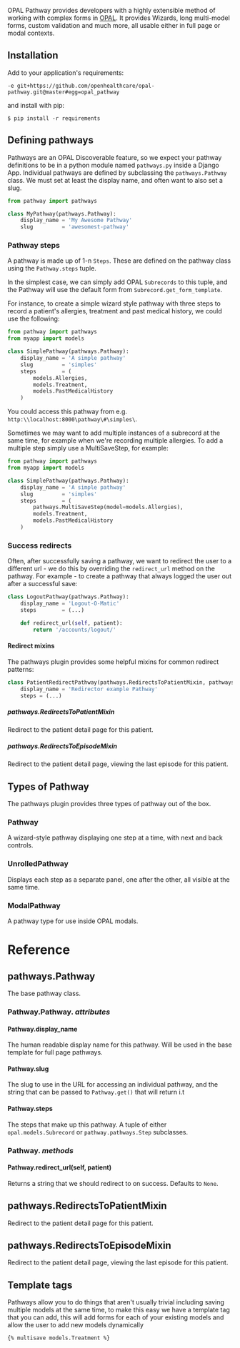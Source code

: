 OPAL Pathway provides developers with a highly extensible method of
working with complex forms in [OPAL](https://github.com/openhealthcare/opal).
It provides Wizards, long multi-model forms, custom validation and much more,
all usable either in full page or modal contexts.

## Installation

Add to your application's requirements:

    -e git+https://github.com/openhealthcare/opal-pathway.git@master#egg=opal_pathway

and install with pip:

    $ pip install -r requirements


## Defining pathways

Pathways are an OPAL Discoverable feature, so we expect your pathway definitions to be in
a python module named `pathways.py` inside a Django App. Individual pathways are defined
by subclassing the `pathways.Pathway` class. We must set at least the display name, and
often want to also set a slug.

```python
from pathway import pathways

class MyPathway(pathways.Pathway):
    display_name = 'My Awesome Pathway'
    slug         = 'awesomest-pathway'
```

### Pathway steps

A pathway is made up of 1-n `Steps`. These are defined on the pathway class using the
`Pathway.steps` tuple.

In the simplest case, we can simply add OPAL `Subrecords` to this tuple, and the Pathway
will use the default form from `Subrecord.get_form_template`.


For instance, to create a simple wizard style pathway with three steps to record a
patient's allergies, treatment and past medical history, we could use the following:

```python
from pathway import pathways
from myapp import models

class SimplePathway(pathways.Pathway):
    display_name = 'A simple pathway'
    slug         = 'simples'
    steps        = (
        models.Allergies,
        models.Treatment,
        models.PastMedicalHistory
    )
```

You could access this pathway from e.g. `http:\\localhost:8000\pathway\#\simples\`.


Sometimes we may want to add multiple instances of a subrecord at the same time, for example when we're recording multiple allergies. To add a multiple step simply use a MultiSaveStep, for example:

```python
from pathway import pathways
from myapp import models

class SimplePathway(pathways.Pathway):
    display_name = 'A simple pathway'
    slug         = 'simples'
    steps        = (
        pathways.MultiSaveStep(model=models.Allergies),
        models.Treatment,
        models.PastMedicalHistory
    )
```

### Success redirects

Often, after successfully saving a pathway, we want to redirect the user to a different
url - we do this by overriding the `redirect_url` method on the pathway. For example -
to create a pathway that always logged the user out after a successful save:

```python
class LogoutPathway(pathways.Pathway):
    display_name = 'Logout-O-Matic'
    steps        = (...)

    def redirect_url(self, patient):
        return '/accounts/logout/'
```

#### Redirect mixins

The pathways plugin provides some helpful mixins for common redirect patterns:

```python
class PatientRedirectPathway(pathways.RedirectsToPatientMixin, pathways.Pathway):
    display_name = 'Redirector example Pathway'
    steps = (...)
```

##### pathways.RedirectsToPatientMixin

Redirect to the patient detail page for this patient.

##### pathways.RedirectsToEpisodeMixin

Redirect to the patient detail page, viewing the last episode for this patient.

## Types of Pathway

The pathways plugin provides three types of pathway out of the box.

### Pathway

A wizard-style pathway displaying one step at a time, with next and back controls.

### UnrolledPathway

Displays each step as a separate panel, one after the other, all visible at the same
time.

### ModalPathway

A pathway type for use inside OPAL modals.

# Reference

## pathways.Pathway

The base pathway class.

### Pathway.Pathway. _attributes_

#### Pathway.display_name

The human readable display name for this pathway. Will be used in the base template for
full page pathways.

#### Pathway.slug

The slug to use in the URL for accessing an individual pathway, and the string that can
be passed to `Pathway.get()` that will return i.t

#### Pathway.steps

The steps that make up this pathway. A tuple of either `opal.models.Subrecord` or
`pathway.pathways.Step` subclasses.

### Pathway. _methods_

#### Pathway.redirect_url(self, patient)

Returns a string that we should redirect to on success. Defaults to `None`.

## pathways.RedirectsToPatientMixin

Redirect to the patient detail page for this patient.

## pathways.RedirectsToEpisodeMixin

Redirect to the patient detail page, viewing the last episode for this patient.

## Template tags

Pathways allow you to do things that aren't usually trivial including saving multiple models
at the same time, to make this easy we have a template tag that you can add, this will add
forms for each of your existing models and allow the user to add new models dynamically

```html
{% multisave models.Treatment %}
```
